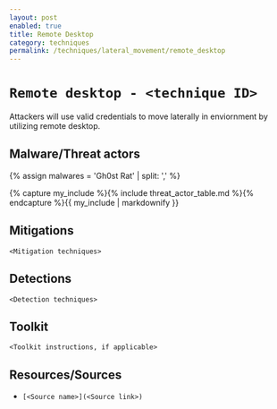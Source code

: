 ```yaml
---
layout: post
enabled: true
title: Remote Desktop
category: techniques
permalink: /techniques/lateral_movement/remote_desktop
---
```

# `Remote desktop - <technique ID>`

Attackers will use valid credentials to move laterally in enviornment by utilizing remote desktop.

## Malware/Threat actors

{% assign malwares = 'Gh0st Rat' | split: ',' %}

{% capture my_include %}{% include threat_actor_table.md %}{% endcapture %}{{ my_include | markdownify }}

## Mitigations

`<Mitigation techniques>`

## Detections

`<Detection techniques>`

## Toolkit

`<Toolkit instructions, if applicable>`

## Resources/Sources

* `[<Source name>](<Source link>)`
